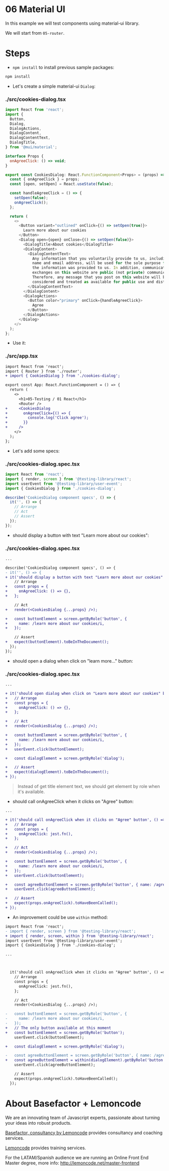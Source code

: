 # 06 Material UI

In this example we will test components using material-ui library.

We will start from `05-router`.

# Steps

- `npm install` to install previous sample packages:

```bash
npm install
```

- Let's create a simple material-ui `Dialog`:

### ./src/cookies-dialog.tsx

```javascript
import React from 'react';
import {
  Button,
  Dialog,
  DialogActions,
  DialogContent,
  DialogContentText,
  DialogTitle,
} from '@mui/material';

interface Props {
  onAgreeClick: () => void;
}

export const CookiesDialog: React.FunctionComponent<Props> = (props) => {
  const { onAgreeClick } = props;
  const [open, setOpen] = React.useState(false);

  const handleAgreeClick = () => {
    setOpen(false);
    onAgreeClick();
  };

  return (
    <>
      <Button variant="outlined" onClick={() => setOpen(true)}>
        Learn more about our cookies
      </Button>
      <Dialog open={open} onClose={() => setOpen(false)}>
        <DialogTitle>About cookies</DialogTitle>
        <DialogContent>
          <DialogContentText>
            Any information that you voluntarily provide to us, including your
            name and email address, will be used for the sole purpose for which
            the information was provided to us. In addition, communication
            exchanges on this website are public (not private) communications.
            Therefore, any message that you post on this website will be
            considered and treated as available for public use and distribution.
          </DialogContentText>
        </DialogContent>
        <DialogActions>
          <Button color="primary" onClick={handleAgreeClick}>
            Agree
          </Button>
        </DialogActions>
      </Dialog>
    </>
  );
};
```

- Use it:

### ./src/app.tsx

```diff
import React from 'react';
import { Router } from './router';
+ import { CookiesDialog } from './cookies-dialog';

export const App: React.FunctionComponent = () => {
  return (
    <>
      <h1>05-Testing / 01 React</h1>
      <Router />
+     <CookiesDialog
+       onAgreeClick={() => {
+         console.log('Click agree');
+       }}
+     />
    </>
  );
};

```

- Let's add some specs:

### ./src/cookies-dialog.spec.tsx

```javascript
import React from 'react';
import { render, screen } from '@testing-library/react';
import userEvent from '@testing-library/user-event';
import { CookiesDialog } from './cookies-dialog';

describe('CookiesDialog component specs', () => {
  it('', () => {
    // Arrange
    // Act
    // Assert
  });
});
```

- should display a button with text "Learn more about our cookies":

### ./src/cookies-dialog.spec.tsx

```diff
...

describe('CookiesDialog component specs', () => {
- it('', () => {
+ it('should display a button with text "Learn more about our cookies"', () => {
    // Arrange
+   const props = {
+     onAgreeClick: () => {},
+   };

    // Act
+   render(<CookiesDialog {...props} />);

+   const buttonElement = screen.getByRole('button', {
+     name: /learn more about our cookies/i,
+   });

    // Assert
+   expect(buttonElement).toBeInTheDocument();
  });
});

```

- should open a dialog when click on "learn more..." button:

### ./src/cookies-dialog.spec.tsx

```diff
...

+ it('should open dialog when click on "Learn more about our cookies" button', () => {
+   // Arrange
+   const props = {
+     onAgreeClick: () => {},
+   };

+   // Act
+   render(<CookiesDialog {...props} />);

+   const buttonElement = screen.getByRole('button', {
+     name: /learn more about our cookies/i,
+   });
+   userEvent.click(buttonElement);

+   const dialogElement = screen.getByRole('dialog');

+   // Assert
+   expect(dialogElement).toBeInTheDocument();
+ });

```

> Instead of get title element text, we should get element by role when it's available.

- should call onAgreeClick when it clicks on "Agree" button:

```diff
...

+ it('should call onAgreeClick when it clicks on "Agree" button', () => {
+   // Arrange
+   const props = {
+     onAgreeClick: jest.fn(),
+   };

+   // Act
+   render(<CookiesDialog {...props} />);

+   const buttonElement = screen.getByRole('button', {
+     name: /learn more about our cookies/i,
+   });
+   userEvent.click(buttonElement);

+   const agreeButtonElement = screen.getByRole('button', { name: /agree/i });
+   userEvent.click(agreeButtonElement);

+   // Assert
+   expect(props.onAgreeClick).toHaveBeenCalled();
+ });

```

- An improvement could be use `within` method:

```diff
import React from 'react';
- import { render, screen } from '@testing-library/react';
+ import { render, screen, within } from '@testing-library/react';
import userEvent from '@testing-library/user-event';
import { CookiesDialog } from './cookies-dialog';

...



  it('should call onAgreeClick when it clicks on "Agree" button', () => {
    // Arrange
    const props = {
      onAgreeClick: jest.fn(),
    };

    // Act
    render(<CookiesDialog {...props} />);

-   const buttonElement = screen.getByRole('button', {
-     name: /learn more about our cookies/i,
-   });
+   // The only button available at this moment
+   const buttonElement = screen.getByRole('button');
    userEvent.click(buttonElement);

+   const dialogElement = screen.getByRole('dialog');

-   const agreeButtonElement = screen.getByRole('button', { name: /agree/i });
+   const agreeButtonElement = within(dialogElement).getByRole('button');
    userEvent.click(agreeButtonElement);

    // Assert
    expect(props.onAgreeClick).toHaveBeenCalled();
  });

```

# About Basefactor + Lemoncode

We are an innovating team of Javascript experts, passionate about turning your ideas into robust products.

[Basefactor, consultancy by Lemoncode](http://www.basefactor.com) provides consultancy and coaching services.

[Lemoncode](http://lemoncode.net/services/en/#en-home) provides training services.

For the LATAM/Spanish audience we are running an Online Front End Master degree, more info: http://lemoncode.net/master-frontend
